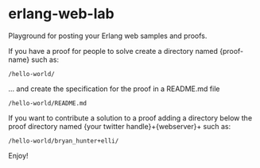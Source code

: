 erlang-web-lab
==============

Playground for posting your Erlang web samples and proofs.

If you have a proof for people to solve create a directory named {proof-name} such as:
```
/hello-world/
```
... and create the specification for the proof in a README.md file 

```
/hello-world/README.md
```

If you want to contribute a solution to a proof adding a directory below the proof directory named {your twitter handle}+{webserver}+ such as:

```
/hello-world/bryan_hunter+elli/
```

Enjoy!
